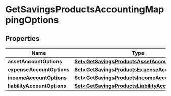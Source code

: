 

# GetSavingsProductsAccountingMappingOptions


## Properties

| Name | Type | Description | Notes |
|------------ | ------------- | ------------- | -------------|
|**assetAccountOptions** | [**Set&lt;GetSavingsProductsAssetAccountOptions&gt;**](GetSavingsProductsAssetAccountOptions.md) |  |  [optional] |
|**expenseAccountOptions** | [**Set&lt;GetSavingsProductsExpenseAccountOptions&gt;**](GetSavingsProductsExpenseAccountOptions.md) |  |  [optional] |
|**incomeAccountOptions** | [**Set&lt;GetSavingsProductsIncomeAccountOptions&gt;**](GetSavingsProductsIncomeAccountOptions.md) |  |  [optional] |
|**liabilityAccountOptions** | [**Set&lt;GetSavingsProductsLiabilityAccountOptions&gt;**](GetSavingsProductsLiabilityAccountOptions.md) |  |  [optional] |



